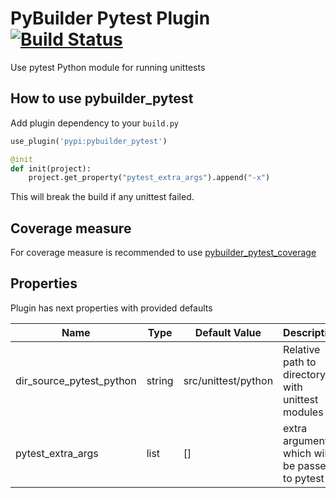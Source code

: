 PyBuilder Pytest Plugin [![Build Status](https://travis-ci.org/AlexeySanko/pybuilder_pytest.svg?branch=master)](https://travis-ci.org/AlexeySanko/pybuilder_pytest)
=======================

Use pytest Python module for running unittests

How to use pybuilder_pytest
----------------------------------

Add plugin dependency to your `build.py`
```python
use_plugin('pypi:pybuilder_pytest')

@init
def init(project):
    project.get_property("pytest_extra_args").append("-x")
```

This will break the build if any unittest failed.

Coverage measure
----------------------------------

For coverage measure is recommended to use [pybuilder_pytest_coverage](https://github.com/AlexeySanko/pybuilder_pytest_coverage)

Properties
----------

Plugin has next properties with provided defaults

| Name | Type | Default Value | Description |
| --- | --- | --- | --- |
| dir_source_pytest_python | string | src/unittest/python | Relative path to directory with unittest modules
| pytest_extra_args | list | [] | extra arguments which will be passed to pytest |

